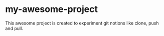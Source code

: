 # my-awesome-project
This awesome project is created to experiment git  notions like clone, push and pull.
